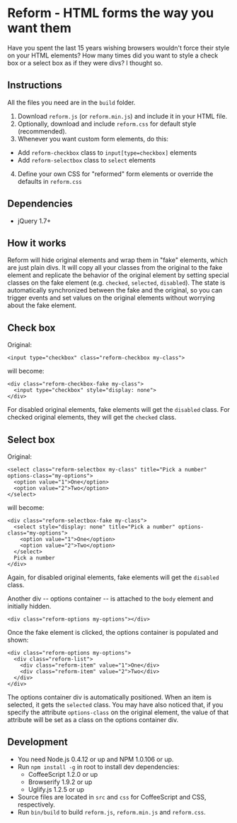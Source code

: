 Reform - HTML forms the way you want them
=========================================

Have you spent the last 15 years wishing browsers wouldn't force their style on your HTML elements? How many times did you want to style a check box or a select box as if they were divs? I thought so.

Instructions
------------

All the files you need are in the `build` folder.

 1. Download `reform.js` (or `reform.min.js`) and include it in your HTML file.
 2. Optionally, download and include `reform.css` for default style (recommended).
 3. Whenever you want custom form elements, do this:
   - Add `reform-checkbox` class to `input[type=checkbox]` elements
   - Add `reform-selectbox` class to `select` elements
 4. Define your own CSS for "reformed" form elements or override the defaults in `reform.css`

Dependencies
------------

  - jQuery 1.7+

How it works
------------

Reform will hide original elements and wrap them in "fake" elements, which are just plain divs. It will copy all your classes from the original to the fake element and replicate the behavior of the original element by setting special classes on the fake element (e.g. `checked`, `selected`, `disabled`). The state is automatically synchronized between the fake and the original, so you can trigger events and set values on the original elements without worrying about the fake element.

Check box
---------

Original:

    <input type="checkbox" class="reform-checkbox my-class">

will become:

    <div class="reform-checkbox-fake my-class">
      <input type="checkbox" style="display: none">
    </div>

For disabled original elements, fake elements will get the `disabled` class. For checked original elements, they will get the `checked` class.

Select box
----------

Original:

    <select class="reform-selectbox my-class" title="Pick a number" options-class="my-options">
      <option value="1">One</option>
      <option value="2">Two</option>
    </select>
  
will become:

    <div class="reform-selectbox-fake my-class">
      <select style="display: none" title="Pick a number" options-class="my-options">
        <option value="1">One</option>
        <option value="2">Two</option>
      </select>
      Pick a number
    </div>

Again, for disabled original elements, fake elements will get the `disabled` class.

Another div -- options container -- is attached to the `body` element and initially hidden.

    <div class="reform-options my-options"></div>
  
Once the fake element is clicked, the options container is populated and shown:

    <div class="reform-options my-options">
      <div class="reform-list">
        <div class="reform-item" value="1">One</div>
        <div class="reform-item" value="2">Two</div>
      </div>
    </div>

The options container div is automatically positioned. When an item is selected, it gets the `selected` class. You may have also noticed that, if you specify the attribute `options-class` on the original element, the value of that attribute will be set as a class on the options container div.

Development
-----------

  - You need Node.js 0.4.12 or up and NPM 1.0.106 or up.
  - Run `npm install -g` in root to install dev dependencies:
    - CoffeeScript 1.2.0 or up
    - Browserify 1.9.2 or up
    - Uglify.js 1.2.5 or up
  - Source files are located in `src` and `css` for CoffeeScript and CSS, respectively.
  - Run `bin/build` to build `reform.js`, `reform.min.js` and `reform.css`.